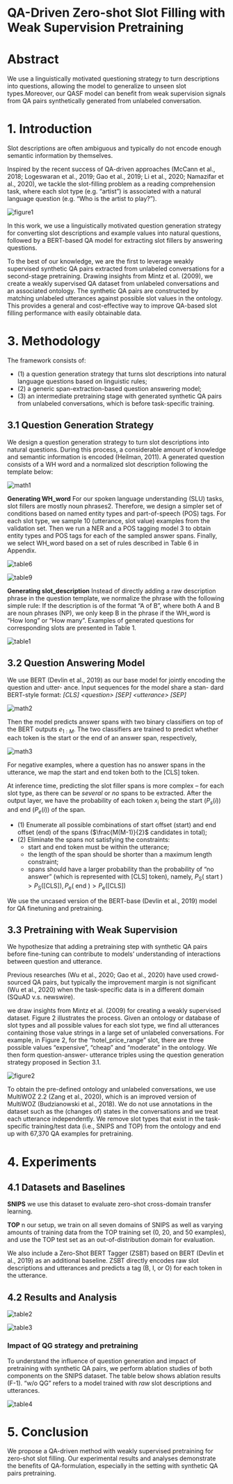 # QA-Driven Zero-shot Slot Filling with Weak Supervision Pretraining
# Abstract
We use a linguistically motivated questioning strategy to turn descriptions into questions, allowing the model to generalize to unseen slot types.Moreover, our QASF model can benefit from weak supervision signals from QA pairs synthetically generated from unlabeled conversation.

# 1. Introduction
Slot descriptions are often ambiguous and typically do not encode enough semantic information by themselves.

Inspired by the recent success of QA-driven approaches (McCann et al., 2018; Logeswaran et al., 2019; Gao et al., 2019; Li et al., 2020; Namazifar et al., 2020), we tackle the slot-filling problem as a reading comprehension task, where each slot type (e.g. “artist”) is associated with a natural language question (e.g. “Who is the artist to play?”).

![figure1](images/QASF/figure1.png)

In this work, we use a linguistically motivated question generation strategy for converting slot descriptions and example values into natural questions, followed by a BERT-based QA model for extracting slot fillers by answering questions.

To the best of our knowledge, we are the first to leverage weakly supervised synthetic QA pairs extracted from unlabeled conversations for a second-stage pretraining. Drawing insights from Mintz et al. (2009), we create a weakly supervised QA dataset from unlabeled conversations and an associated ontology. The synthetic QA pairs are constructed by matching unlabeled utterances against possible slot values in the ontology. This provides a general and cost-effective way to improve QA-based slot filling performance with easily obtainable data.

# 3. Methodology
The framework consists of:
+ (1) a question generation strategy that turns slot descriptions into natural language questions based on linguistic rules; 
+ (2) a generic span-extraction-based question answering model; 
+ (3) an intermediate pretraining stage with generated synthetic QA pairs from unlabeled conversations, which is before task-specific training.

## 3.1 Question Generation Strategy
We design a question generation strategy to turn slot descriptions into natural questions. During this process, a considerable amount of knowledge and semantic information is encoded (Heilman, 2011). A generated question consists of a WH word and a normalized slot description following the template below:

![math1](images/QASF/math1.png)

**Generating WH_word** For our spoken language understanding (SLU) tasks, slot fillers are mostly noun phrases2. Therefore, we design a simpler set of conditions based on named entity types and part-of-speech (POS) tags. For each slot type, we sample 10 (utterance, slot value) examples from the validation set. Then we run a NER and a POS tagging model 3 to obtain entity types and POS tags for each of the sampled answer spans. Finally, we select WH_word based on a set of rules described in Table 6 in Appendix.

![table6](images/QASF/table6.png)

![table9](images/QASF/table9.png)

**Generating slot_description** Instead of directly adding a raw description phrase in the question template, we normalize the phrase with the following simple rule: If the description is of the format “A of B”, where both A and B are noun phrases (NP), we only keep B in the phrase if the WH_word is “How long” or “How many”. Examples of generated questions for corresponding slots are presented in Table 1. 

![table1](images/QASF/table1.png)

## 3.2 Question Answering Model
We use BERT (Devlin et al., 2019) as our base
model for jointly encoding the question and utter-
ance. Input sequences for the model share a stan-
dard BERT-style format: *\[CLS\] \<question\> \[SEP\]
\<utterance\> \[SEP\]*

![math2](images/QASF/math2.png)

Then the model predicts answer spans with two binary classifiers on top of the BERT outputs $e_{1:M}$. The two classifiers are trained to predict whether each token is the start or the end of an answer span, respectively,

![math3](images/QASF/math3.png)

For negative examples, where a question has no answer spans in the utterance, we map the start and end token both to the \[CLS\] token.

At inference time, predicting the slot filler spans is more complex – for each slot type, as there can be *several* or *no* spans to be extracted. After the output layer, we have the probability of each token $x_i$ being the start $(P_s(i))$ and end $(P_e(i))$ of the span.
+ (1) Enumerate all possible combinations of start offset (start) and end offset (end) of the spans ($\frac{M(M-1)}{2}$ candidates in total);
+ (2) Eliminate the spans not satisfying the constraints:
    + start and end token must be within the utterance;
    + the length of the span should be shorter than a maximum length constraint;
    + spans should have a larger probability than the probability of “no answer” (which is represented with \[CLS\] token), namely, $P_{\mathrm{S}}(\text { start })>P_{\mathrm{S}}([\mathrm{CLS}]), P_{\mathrm{e}}(\text { end })>P_{\mathrm{e}}([\mathrm{CLS}])$

We use the uncased version of the BERT-base (Devlin et al., 2019) model for QA finetuning and pretraining.

## 3.3 Pretraining with Weak Supervision
We hypothesize that adding a pretraining step with synthetic QA pairs before fine-tuning can contribute to models’ understanding of interactions between question and utterance.

Previous researches (Wu et al., 2020; Gao et al., 2020) have used crowd-sourced QA pairs, but typically the improvement margin is not significant (Wu et al., 2020) when the task-specific data is in a different domain (SQuAD v.s. newswire).

we draw insights from Mintz et al. (2009) for creating a weakly supervised dataset. Figure 2 illustrates the process. Given an ontology or database of slot types and all possible values for each slot type, we find all utterances containing those value strings in a large set of unlabeled conversations. For example, in Figure 2, for the “hotel_price_range” slot, there are three possible values “expensive”, “cheap” and “moderate” in the ontology. We then form question-answer- utterance triples using the question generation strategy proposed in Section 3.1.

![figure2](images/QASF/figure2.png)

To obtain the pre-defined ontology and unlabeled conversations, we use MultiWOZ 2.2 (Zang et al., 2020), which is an improved version of MultiWOZ (Budzianowski et al., 2018). We do not use annotations in the dataset such as the (changes of) states in the conversations and we treat each utterance independently. We remove slot types that exist in the task-specific training/test data (i.e., SNIPS and TOP) from the ontology and end up with 67,370 QA examples for pretraining.

# 4. Experiments
## 4.1 Datasets and Baselines
**SNIPS** we use this dataset to evaluate zero-shot cross-domain transfer learning.

**TOP** n our setup, we train on all seven domains of SNIPS as well as varying amounts of training data from the TOP training set (0, 20, and 50 examples), and use the TOP test set as an out-of-distribution domain for evaluation. 

We also include a Zero-Shot BERT Tagger (ZSBT) based on BERT (Devlin et al., 2019) as an additional baseline. ZSBT directly encodes raw slot descriptions and utterances and predicts a tag (B, I, or O) for each token in the utterance.

## 4.2 Results and Analysis
![table2](images/QASF/table2.png)

![table3](images/QASF/table3.png)


### Impact of QG strategy and pretraining
To understand the influence of question generation and impact of pretraining with synthetic QA pairs, we perform ablation studies of both components on the SNIPS dataset. The table below shows ablation results (F-1). “w/o QG” refers to a model trained with *raw* slot descriptions and utterances.

![table4](images/QASF/table4.png)

# 5. Conclusion
We propose a QA-driven method with weakly supervised pretraining for zero-shot slot filling. Our experimental results and analyses demonstrate the benefits of QA-formulation, especially in the setting with synthetic QA pairs pretraining.